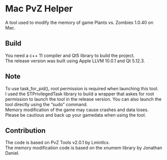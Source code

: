 # Mac PvZ Helper
A tool used to modify the memory of game Plants vs. Zombies 1.0.40 on Mac.

## Build
You need a c++ 11 compiler and Qt5 library to build the project.  
The release version was built using Apple LLVM 10.0.1 and Qt 5.12.3.

## Note
To use task_for_pid(), root permission is required when launching this tool.  
I used the STPrivilegedTask library to build a wrapper that askes for root permission to launch the tool in the release version. You can also launch the tool directly using the “sudo” command.  
Memory modification of the game may cause crashes and data loses. Please be cautious and back up your gamedata when using the tool.

## Contribution
The code is based on PvZ Tools v2.0.1 by Lmintlcx.  
The memory modification code is based on the xnumem library by Jonathan Daniel.
